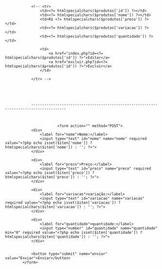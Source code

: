                 <!-- <tr>
                    <td><?= htmlspecialchars($produtos['id']) ?></td>
                    <td><?= htmlspecialchars($produtos['nome']) ?></td>
                    <td>R$ <?= htmlspecialchars($produtos['preco']) ?></td>
                    <td><?= htmlspecialchars($produtos['variacao']) ?></td>
                    <td><?= htmlspecialchars($produtos['quantidade']) ?></td>

                    <td>
                        <a href="index.php?id=<?= htmlspecialchars($produtos['id']) ?>">Editar</a>
                        <a href="excluir.php?id=<?= htmlspecialchars($produtos['id']) ?>">Excluir</a>
                    </td>

                </tr> -->





                --------------------------------------------------------------------------------------



                            <form action="" method="POST">
                <div>
                    <label for="nome">Nome:</label>
                    <input type="text" id="nome" name="nome" required value="<?php echo isset($iten['nome']) ? htmlspecialchars($iten['nome']) : ''; ?>">
                </div>

                <div>
                    <label for="preco">Preço:</label>
                    <input type="text" id="preco" name="preco" required value="<?php echo isset($iten['preco']) ? htmlspecialchars($iten['preco']) : ''; ?>">
                </div>

                <div>
                    <label for="variacao">variação:</label>
                    <input type="text" id="variacao" name="variacao" required value="<?php echo isset($iten['variacao']) ? htmlspecialchars($iten['variacao']) : ''; ?>">
                </div>

                <div>
                    <label for="quantidade">quantidade:</label>
                    <input type="number" id="quantidade" name="quantidade" min="0" required value="<?php echo isset($iten['quantidade']) ? htmlspecialchars($iten['quantidade']) : ''; ?>">
                </div>


                <button type="submit" name="enviar" value="Enviar">Enviar</button>
            </form>